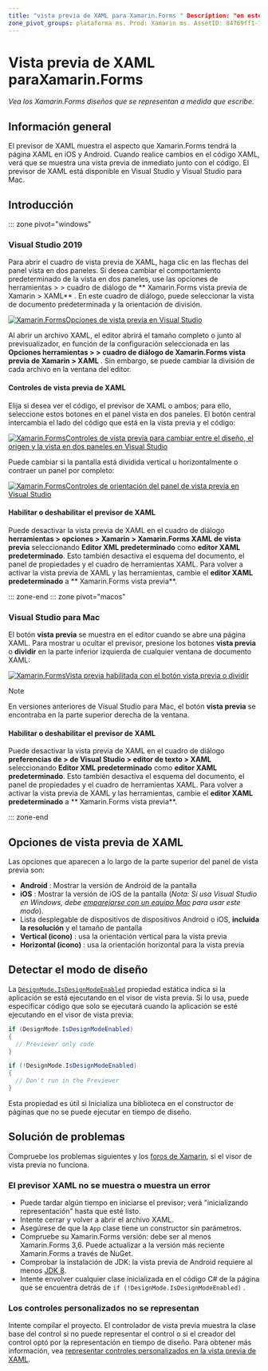 ```yaml
---
title: "vista previa de XAML para Xamarin.Forms " Description: "en este artículo se explica cómo usar el previsor de XAML para ver los Xamarin.Forms diseños que se representan a medida que escribe. El previsor de XAML está disponible en Visual Studio 2019 y Visual Studio 2019 para Mac.
zone_pivot_groups: plataforma ms. Prod: Xamarin ms. AssetID: 84769ff1-72fd-4c44-8251-dd6d5bf8c7b2 ms. Technology: Xamarin-Forms Author: maddyleger1 ms. Author: maleger ms. Date: 03/16/2020 no-LOC: [ Xamarin.Forms , Xamarin.Essentials ]
---
```


# <a name="xaml-previewer-for-xamarinforms"></a>Vista previa de XAML paraXamarin.Forms

_Vea los Xamarin.Forms diseños que se representan a medida que escribe._

## <a name="overview"></a>Información general

El previsor de XAML muestra el aspecto que Xamarin.Forms tendrá la página XAML en iOS y Android. Cuando realice cambios en el código XAML, verá que se muestra una vista previa de inmediato junto con el código. El previsor de XAML está disponible en Visual Studio y Visual Studio para Mac.

## <a name="getting-started"></a>Introducción

::: zone pivot="windows"

### <a name="visual-studio-2019"></a>Visual Studio 2019

Para abrir el cuadro de vista previa de XAML, haga clic en las flechas del panel vista en dos paneles. Si desea cambiar el comportamiento predeterminado de la vista en dos paneles, use las opciones de herramientas > > cuadro de diálogo de ** Xamarin.Forms vista previa de Xamarin > XAML** . En este cuadro de diálogo, puede seleccionar la vista de documento predeterminada y la orientación de división.

[![Xamarin.FormsOpciones de vista previa en Visual Studio](xaml-previewer-images/xamlp-options-vs-sm.png "[! Operador. Opciones de vista previa de NO-LOC (Xamarin. Forms)] en Visual Studio")](xaml-previewer-images/xamlp-options-vs-lg.png#lightbox)

Al abrir un archivo XAML, el editor abrirá el tamaño completo o junto al previsualizador, en función de la configuración seleccionada en las **Opciones herramientas > > cuadro de diálogo de Xamarin.Forms vista previa de Xamarin > XAML** . Sin embargo, se puede cambiar la división de cada archivo en la ventana del editor.

#### <a name="xaml-preview-controls"></a>Controles de vista previa de XAML

Elija si desea ver el código, el previsor de XAML o ambos; para ello, seleccione estos botones en el panel vista en dos paneles. El botón central intercambia el lado del código que está en la vista previa y el código:

[![Xamarin.FormsControles de vista previa para cambiar entre el diseño, el origen y la vista en dos paneles en Visual Studio](xaml-previewer-images/xamlp-controls-splitview-vs-sm.png "[! Operador. Controles de vista previa de NO-LOC (Xamarin. Forms)] para cambiar entre el diseño, el origen y la vista en dos paneles en Visual Studio")](xaml-previewer-images/xamlp-controls-splitview-vs-lg.png#lightbox)

Puede cambiar si la pantalla está dividida vertical u horizontalmente o contraer un panel por completo:

[![Xamarin.FormsControles de orientación del panel de vista previa en Visual Studio](xaml-previewer-images/xamlp-controls-orientation-vs-sm.png "[! Operador. Controles de orientación del panel de previsualizador NO-LOC (Xamarin. Forms)] en Visual Studio")](xaml-previewer-images/xamlp-controls-orientation-vs-lg.png#lightbox)

#### <a name="enable-or-disable-the-xaml-previewer"></a>Habilitar o deshabilitar el previsor de XAML

Puede desactivar la vista previa de XAML en el cuadro de diálogo **herramientas > opciones > Xamarin > Xamarin.Forms XAML de vista previa** seleccionando **Editor XML predeterminado** como **editor XAML predeterminado**. Esto también desactiva el esquema del documento, el panel de propiedades y el cuadro de herramientas XAML. Para volver a activar la vista previa de XAML y las herramientas, cambie el **editor XAML predeterminado** a ** Xamarin.Forms vista previa**.

::: zone-end
::: zone pivot="macos"

### <a name="visual-studio-for-mac"></a>Visual Studio para Mac

El botón **vista previa** se muestra en el editor cuando se abre una página XAML. Para mostrar u ocultar el previsor, presione los botones **vista previa** o **dividir** en la parte inferior izquierda de cualquier ventana de documento XAML:

[![Xamarin.FormsVista previa habilitada con el botón vista previa o dividir](xaml-previewer-images/xamlp-list-sml.png)](xaml-previewer-images/xamlp-list.png#lightbox)

> [!NOTE]
> En versiones anteriores de Visual Studio para Mac, el botón **vista previa** se encontraba en la parte superior derecha de la ventana.

#### <a name="enable-or-disable-the-xaml-previewer"></a>Habilitar o deshabilitar el previsor de XAML

Puede desactivar la vista previa de XAML en el cuadro de diálogo **preferencias de > de Visual Studio > editor de texto > XAML** seleccionando **Editor XML predeterminado** como **editor XAML predeterminado**. Esto también desactiva el esquema del documento, el panel de propiedades y el cuadro de herramientas XAML. Para volver a activar la vista previa de XAML y las herramientas, cambie el **editor XAML predeterminado** a ** Xamarin.Forms vista previa**.

::: zone-end

## <a name="xaml-previewer-options"></a>Opciones de vista previa de XAML

Las opciones que aparecen a lo largo de la parte superior del panel de vista previa son:

* **Android** : Mostrar la versión de Android de la pantalla
* **iOS** : Mostrar la versión de iOS de la pantalla (*Nota: Si usa Visual Studio en Windows, debe [emparejarse con un equipo Mac](~/ios/get-started/installation/windows/connecting-to-mac/index.md) para usar este modo*).
* Lista desplegable de dispositivos de dispositivos Android o iOS, **incluida la resolución** y el tamaño de pantalla
* **Vertical (icono)** : usa la orientación vertical para la vista previa
* **Horizontal (icono)** : usa la orientación horizontal para la vista previa

## <a name="detect-design-mode"></a>Detectar el modo de diseño

La [`DesignMode.IsDesignModeEnabled`](xref:Xamarin.Forms.DesignMode.IsDesignModeEnabled) propiedad estática indica si la aplicación se está ejecutando en el visor de vista previa. Si lo usa, puede especificar código que solo se ejecutará cuando la aplicación se esté ejecutando en el visor de vista previa:

```csharp
if (DesignMode.IsDesignModeEnabled)
{
  // Previewer only code  
}

if (!DesignMode.IsDesignModeEnabled)
{
  // Don't run in the Previewer  
}
```

Esta propiedad es útil si Inicializa una biblioteca en el constructor de páginas que no se puede ejecutar en tiempo de diseño.

## <a name="troubleshooting"></a>Solución de problemas

Compruebe los problemas siguientes y los [foros de Xamarin](https://forums.xamarin.com/categories/xamarin-forms), si el visor de vista previa no funciona.

### <a name="xaml-previewer-isnt-showing-or-shows-an-error"></a>El previsor XAML no se muestra o muestra un error

* Puede tardar algún tiempo en iniciarse el previsor; verá "inicializando representación" hasta que esté listo.
* Intente cerrar y volver a abrir el archivo XAML.
* Asegúrese de que la `App` clase tiene un constructor sin parámetros.
* Compruebe su Xamarin.Forms versión: debe ser al menos Xamarin.Forms 3,6. Puede actualizar a la versión más reciente Xamarin.Forms a través de NuGet.
* Comprobar la instalación de JDK: la vista previa de Android requiere al menos [JDK 8](https://www.oracle.com/technetwork/java/javase/downloads/index.html).
* Intente envolver cualquier clase inicializada en el código C# de la página que se encuentra detrás de `if (!DesignMode.IsDesignModeEnabled)` .

### <a name="custom-controls-arent-rendering"></a>Los controles personalizados no se representan

Intente compilar el proyecto. El controlador de vista previa muestra la clase base del control si no puede representar el control o si el creador del control optó por la representación en tiempo de diseño. Para obtener más información, vea [representar controles personalizados en la vista previa de XAML](render-custom-controls.md).
